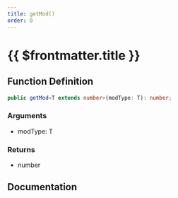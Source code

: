```yaml
---
title: getMod()
order: 0
---
```


# {{ $frontmatter.title }}

<!--@include: ./getMod_partial_header.md-->

## Function Definition

```ts
public getMod<T extends number>(modType: T): number;
```

### Arguments

* modType: T

### Returns

* number

## Documentation

<!--@include: ./getMod_partial_footer.md-->
